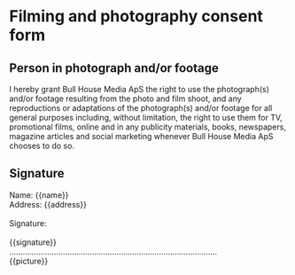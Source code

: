 # Filming and photography consent form

## Person in photograph and/or footage
I hereby grant Bull House Media ApS the right to use the photograph(s) and/or footage resulting from the photo and film shoot, and any reproductions or adaptations of the photograph(s) and/or footage for all general purposes including, without limitation, the right to use them for TV, promotional films, online and in any publicity materials, books, newspapers, magazine articles and social marketing whenever Bull House Media ApS chooses to do so.

## Signature
Name: {{name}}</br>
Address: {{address}}</br>
</br>
Signature:</br></br>
{{signature}}</br>
…………………………………………………………………………………</br>
{{picture}}</br>
